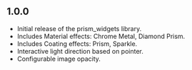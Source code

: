 ## 1.0.0

* Initial release of the prism_widgets library.
* Includes Material effects: Chrome Metal, Diamond Prism.
* Includes Coating effects: Prism, Sparkle.
* Interactive light direction based on pointer.
* Configurable image opacity. 